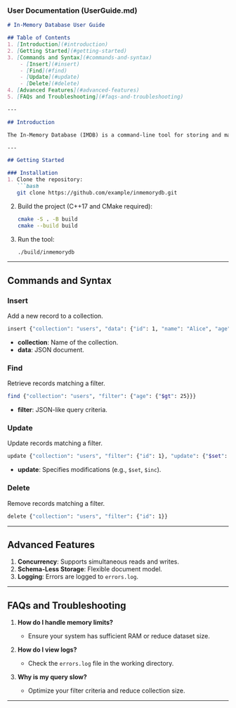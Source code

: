 
### **User Documentation** (UserGuide.md)

```markdown
# In-Memory Database User Guide

## Table of Contents
1. [Introduction](#introduction)
2. [Getting Started](#getting-started)
3. [Commands and Syntax](#commands-and-syntax)
    - [Insert](#insert)
    - [Find](#find)
    - [Update](#update)
    - [Delete](#delete)
4. [Advanced Features](#advanced-features)
5. [FAQs and Troubleshooting](#faqs-and-troubleshooting)

---

## Introduction

The In-Memory Database (IMDB) is a command-line tool for storing and managing data in RAM. It supports CRUD operations and is designed for applications requiring low-latency data access.

---

## Getting Started

### Installation
1. Clone the repository:
   ```bash
   git clone https://github.com/example/inmemorydb.git
   ```
2. Build the project (C++17 and CMake required):
   ```bash
   cmake -S . -B build
   cmake --build build
   ```
3. Run the tool:
   ```bash
   ./build/inmemorydb
   ```

---

## Commands and Syntax

### **Insert**
Add a new record to a collection.
```bash
insert {"collection": "users", "data": {"id": 1, "name": "Alice", "age": 30}}
```
- **collection**: Name of the collection.
- **data**: JSON document.

### **Find**
Retrieve records matching a filter.
```bash
find {"collection": "users", "filter": {"age": {"$gt": 25}}}
```
- **filter**: JSON-like query criteria.

### **Update**
Update records matching a filter.
```bash
update {"collection": "users", "filter": {"id": 1}, "update": {"$set": {"age": 31}}}
```
- **update**: Specifies modifications (e.g., `$set`, `$inc`).

### **Delete**
Remove records matching a filter.
```bash
delete {"collection": "users", "filter": {"id": 1}}
```

---

## Advanced Features

1. **Concurrency**: Supports simultaneous reads and writes.
2. **Schema-Less Storage**: Flexible document model.
3. **Logging**: Errors are logged to `errors.log`.

---

## FAQs and Troubleshooting

1. **How do I handle memory limits?**
   - Ensure your system has sufficient RAM or reduce dataset size.

2. **How do I view logs?**
   - Check the `errors.log` file in the working directory.

3. **Why is my query slow?**
   - Optimize your filter criteria and reduce collection size.

---
